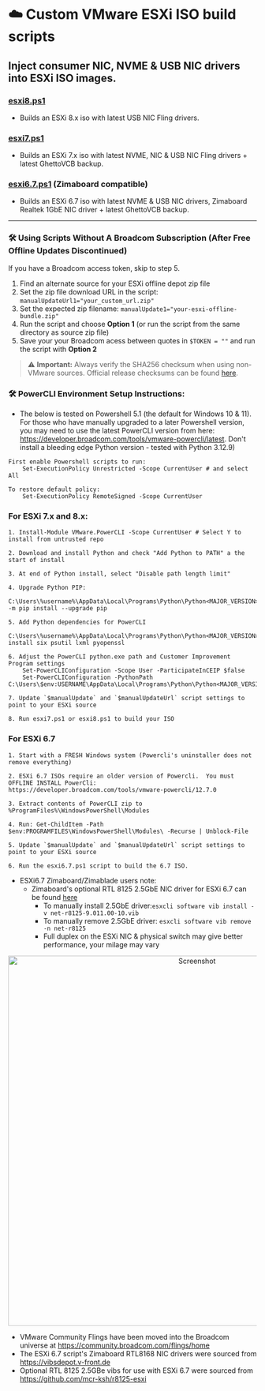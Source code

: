 # ☁️ Custom VMware ESXi ISO build scripts
## Inject consumer NIC, NVME & USB NIC drivers into ESXi ISO images.

### [esxi8.ps1](https://github.com/itiligent/ESXi-Custom-ISO/blob/main/esxi8.ps1) 
- Builds an ESXi 8.x iso with latest USB NIC Fling drivers.

### [esxi7.ps1](https://github.com/itiligent/ESXi-Custom-ISO/blob/main/esxi7.ps1)
- Builds an ESXi 7.x iso with latest NVME, NIC & USB NIC Fling drivers + latest GhettoVCB backup.

### [esxi6.7.ps1](https://raw.githubusercontent.com/itiligent/ESXi-Custom-ISO/main/esxi6.7.ps1) (Zimaboard compatible)
- Builds an ESXi 6.7 iso with latest NVME & USB NIC drivers, Zimaboard Realtek 1GbE NIC driver + latest GhettoVCB backup.

---

### 🛠️ Using Scripts Without A Broadcom Subscription (After Free Offline Updates Discontinued)

If you have a Broadcom access token, skip to step 5.

1. Find an alternate source for your ESXi offline depot zip file
2. Set the zip file download URL in the script:
   `manualUpdateUrl1="your_custom_url.zip"`
3. Set the expected zip filename:
   `manualUpdate1="your-esxi-offline-bundle.zip"`
4. Run the script and choose **Option 1** (or run the script from the same directory as source zip file)
5. Save your your Broadcom acess between quotes in `$TOKEN = ""` and run the script with **Option 2**

> ⚠️ **Important:** Always verify the SHA256 checksum when using non-VMware sources. Official release checksums can be found [here](https://techdocs.broadcom.com/us/en/vmware-cis/vsphere/vsphere/8-0/release-notes/esxi-update-and-patch-release-notes.html).


### 🛠️ PowerCLI Environment Setup Instructions:

- The below is tested on Powershell 5.1 (the default for Windows 10 & 11). For those who have manually upgraded to a later Powershell version, you may need to use the latest PowerCLI version from here: https://developer.broadcom.com/tools/vmware-powercli/latest. Don't install a bleeding edge Python version - tested with Python 3.12.9) 

```
First enable Powershell scripts to run:
	Set-ExecutionPolicy Unrestricted -Scope CurrentUser # and select All

To restore default policy:
	Set-ExecutionPolicy RemoteSigned -Scope CurrentUser
```

### For ESXi 7.x and 8.x:
```
1. Install-Module VMware.PowerCLI -Scope CurrentUser # Select Y to install from untrusted repo

2. Download and install Python and check "Add Python to PATH" a the start of install 

3. At end of Python install, select "Disable path length limit"

4. Upgrade Python PIP:
	C:\Users\%username%\AppData\Local\Programs\Python\Python<MAJOR_VERSION>\python.exe -m pip install --upgrade pip

5. Add Python dependencies for PowerCLI
	C:\Users\%username%\AppData\Local\Programs\Python\Python<MAJOR_VERSION>\Scripts\pip<MAJOR_VERSION>.exe install six psutil lxml pyopenssl

6. Adjust the PowerCLI python.exe path and Customer Improvement Program settings
	Set-PowerCLIConfiguration -Scope User -ParticipateInCEIP $false
	Set-PowerCLIConfiguration -PythonPath C:\Users\$env:USERNAME\AppData\Local\Programs\Python\Python<MAJOR_VERSION>\python.exe

7. Update `$manualUpdate` and `$manualUpdateUrl` script settings to point to your ESXi source

8. Run esxi7.ps1 or esxi8.ps1 to build your ISO
```

### For ESXi 6.7
```
1. Start with a FRESH Windows system (Powercli's uninstaller does not remove everything)

2. ESXi 6.7 ISOs require an older version of Powercli.  You must OFFLINE INSTALL PowerCli:
https://developer.broadcom.com/tools/vmware-powercli/12.7.0

3. Extract contents of PowerCLI zip to %ProgramFiles%\WindowsPowerShell\Modules 

4. Run: Get-ChildItem -Path $env:PROGRAMFILES\WindowsPowerShell\Modules\ -Recurse | Unblock-File

5. Update `$manualUpdate` and `$manualUpdateUrl` script settings to point to your ESXi source

6. Run the esxi6.7.ps1 script to build the 6.7 ISO.
 ```
  
- ESXi6.7 Zimaboard/Zimablade users note:
  - Zimaboard's optional RTL 8125 2.5GbE NIC driver for ESXi 6.7 can be found [here](https://github.com/itiligent/ESXi-Custom-ISO/raw/main/6-updates/net-r8125-9.011.00-10.vib)
    - To manually install 2.5GbE driver:`esxcli software vib install -v net-r8125-9.011.00-10.vib`
    - To manually remove 2.5GbE driver: `esxcli software vib remove -n net-r8125`
    - Full duplex on the ESXi NIC & physical switch may give better performance, your milage may vary
  
<p align="center">
  <img src="https://github.com/itiligent/ESXi-Custom-ISO/blob/main/6-updates/esxi-zimaboard-screenshot.PNG" width="750" alt="Screenshot">
</p>

- VMware Community Flings have been moved into the Broadcom universe at https://community.broadcom.com/flings/home
- The ESXi 6.7 script's Zimaboard RTL8168 NIC drivers were sourced from https://vibsdepot.v-front.de
- Optional RTL 8125 2.5GBe vibs for use with ESXi 6.7 were sourced from https://github.com/mcr-ksh/r8125-esxi
